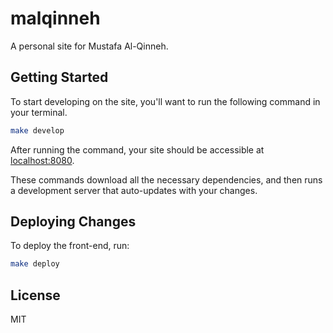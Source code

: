 # malqinneh

A personal site for Mustafa Al-Qinneh.

## Getting Started

To start developing on the site, you'll want to run the following command in your terminal.

```bash
make develop
```

After running the command, your site should be accessible at [localhost:8080](http://localhost:8080).

These commands download all the necessary dependencies, and then runs a
development server that auto-updates with your changes.

## Deploying Changes

To deploy the front-end, run:

```bash
make deploy
```

## License

MIT